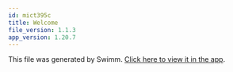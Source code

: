 ```yaml
---
id: mict395c
title: Welcome
file_version: 1.1.3
app_version: 1.20.7
---
```


This file was generated by Swimm. [Click here to view it in the app](https://app.swimm.io/repos/Z2l0aHViJTNBJTNBZGJ0LWRlbW8tZGF0YSUzQSUzQWNlcm9uLW5lc3Rvcg==/playlists/mict395c).
